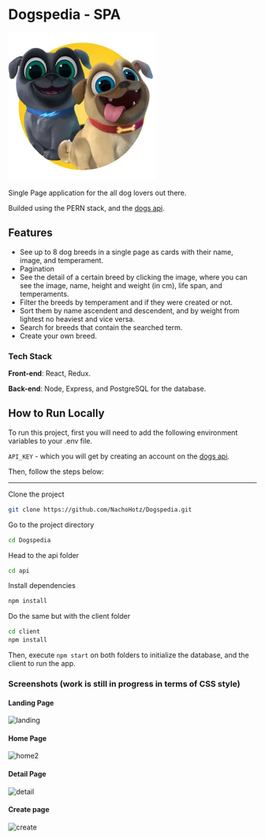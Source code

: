 # Dogspedia - SPA

![Logo](https://raw.githubusercontent.com/NachoHotz/Dogspedia/main/dog.png)

Single Page application for the all dog lovers out there.

Builded using the PERN stack, and the [dogs api](https://thedogapi.com).

## Features

- See up to 8 dog breeds in a single page as cards with their name, image, and temperament.
- Pagination
- See the detail of a certain breed by clicking the image, where you can see the image, name, height and weight (in cm), life span, and temperaments.
- Filter the breeds by temperament and if they were created or not.
- Sort them by name ascendent and descendent, and by weight from lightest no heaviest and vice versa.
- Search for breeds that contain the searched term.
- Create your own breed.

### Tech Stack

**Front-end**: React, Redux.

**Back-end**: Node, Express, and PostgreSQL for the database.

## How to Run Locally

To run this project, first you will need to add the following environment variables to your .env file.

`API_KEY` - which you will get by creating an account on the [dogs api](https://thedogapi.com).

Then, follow the steps below:

---
Clone the project

```bash
git clone https://github.com/NachoHotz/Dogspedia.git
```

Go to the project directory

```bash
cd Dogspedia
```

Head to the api folder

```bash
cd api
```

Install dependencies

```bash
npm install
```

Do the same but with the client folder

```bash
cd client
npm install
```

Then, execute `npm start` on both folders to initialize the database, and the client to run the app.

### Screenshots (work is still in progress in terms of CSS style)

#### Landing Page

![landing](https://user-images.githubusercontent.com/72778896/130497918-0bd147cf-2c6a-41f1-b2eb-e78f70cf7496.jpg)

#### Home Page

![home2](https://user-images.githubusercontent.com/72778896/130499340-b3e89b7d-b3a0-4b02-94b2-cb7fd97727bf.jpg)

#### Detail Page

![detail](https://user-images.githubusercontent.com/72778896/130498004-b3cc7baa-1bb9-428b-b882-426eeb3676e3.jpg)

#### Create page

![create](https://user-images.githubusercontent.com/72778896/130498042-2c12f68f-41da-423b-b8c0-96eacbfe61b1.jpg)
